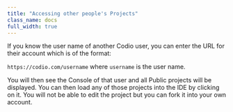 ```yaml
---
title: "Accessing other people's Projects"
class_name: docs
full_width: true
---
```


If you know the user name of another Codio user, you can enter the URL for their account which is of the format:

`https://codio.com/username` where `username` is the user name.

You will then see the Console of that user and all Public projects will be displayed. You can then load any of those projects into the IDE by clicking on it. You will not be able to edit the project but you can fork it into your own account.

